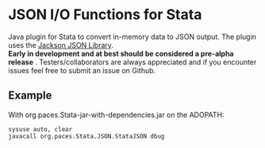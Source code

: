 # JSON I/O Functions for Stata

Java plugin for Stata to convert in-memory data to JSON output.  The plugin 
uses the [Jackson JSON Library](https://github.com/FasterXML/jackson).  
__Early in development and at best should be considered a pre-alpha release__
.  Testers/collaborators are always appreciated and if you encounter issues 
feel free to submit an issue on Github. 


## Example
With org.paces.Stata-jar-with-dependencies.jar on the ADOPATH:

```
sysuse auto, clear
javacall org.paces.Stata.JSON.StataJSON dbug
```
